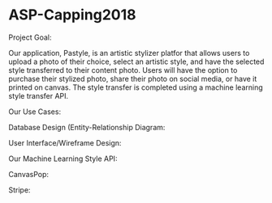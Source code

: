 # ASP-Capping2018

Project Goal: 

  Our application, Pastyle, is an artistic stylizer platfor that allows users to upload a photo of their choice, select an artistic style, and have the selected style transferred to their content photo. Users will have the option to purchase their stylized photo, share their photo on social media, or have it printed on canvas. The style transfer is completed using a machine learning style transfer API. 
  
Our Use Cases:


Database Design (Entity-Relationship Diagram:


User Interface/Wireframe Design:

Our Machine Learning Style API:

CanvasPop:

Stripe:


